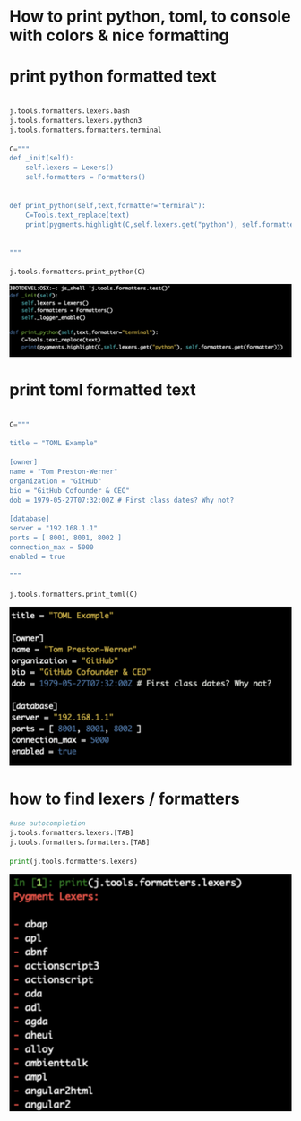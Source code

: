 # How to print python, toml, to console with colors & nice formatting

# print python formatted text

```python

j.tools.formatters.lexers.bash
j.tools.formatters.lexers.python3
j.tools.formatters.formatters.terminal

C="""
def _init(self):
    self.lexers = Lexers()
    self.formatters = Formatters()


def print_python(self,text,formatter="terminal"):
    C=Tools.text_replace(text)
    print(pygments.highlight(C,self.lexers.get("python"), self.formatters.get(formatter)))


"""

j.tools.formatters.print_python(C)
```

![](images/python_formatted.png)

# print toml formatted text

```python

C="""

title = "TOML Example"

[owner]
name = "Tom Preston-Werner"
organization = "GitHub"
bio = "GitHub Cofounder & CEO"
dob = 1979-05-27T07:32:00Z # First class dates? Why not?

[database]
server = "192.168.1.1"
ports = [ 8001, 8001, 8002 ]
connection_max = 5000
enabled = true
        
"""

j.tools.formatters.print_toml(C)


```

![](images/toml_formatted.png)


# how to find lexers / formatters

```python
#use autocompletion
j.tools.formatters.lexers.[TAB]
j.tools.formatters.formatters.[TAB]

print(j.tools.formatters.lexers)

```

![](images/list_lexers.png)

